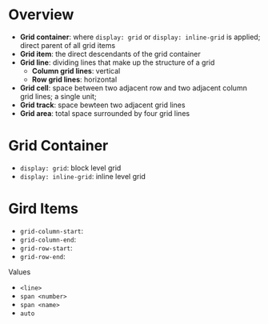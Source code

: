 # Overview

- **Grid container**: where `display: grid` or `display: inline-grid` is
  applied; direct parent of all grid items
- **Grid item**: the direct descendants of the grid container
- **Grid line**: dividing lines that make up the structure of a grid
  - **Column grid lines**: vertical
  - **Row grid lines**: horizontal
- **Grid cell**: space between two adjacent row and two adjacent column grid
  lines; a single unit;
- **Grid track**: space bewteen two adjacent grid lines
- **Grid area**: total space surrounded by four grid lines

# Grid Container

- `display: grid`: block level grid
- `display: inline-grid`: inline level grid

# Gird Items

- `grid-column-start`:
- `grid-column-end`:
- `grid-row-start`:
- `grid-row-end`:

Values

- `<line>`
- `span <number>`
- `span <name>`
- `auto`
